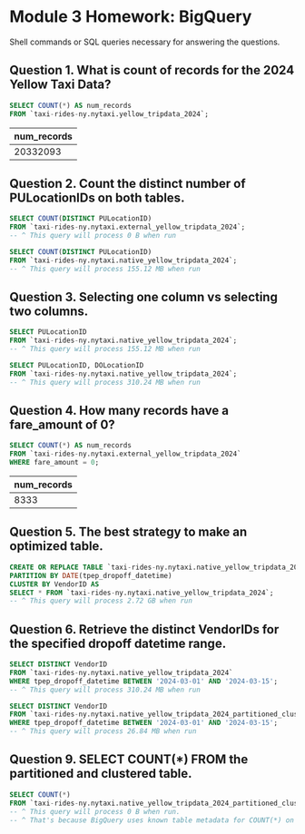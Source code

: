 # Module 3 Homework: BigQuery

Shell commands or SQL queries necessary for answering the questions.


## Question 1. What is count of records for the 2024 Yellow Taxi Data?

```sql
SELECT COUNT(*) AS num_records
FROM `taxi-rides-ny.nytaxi.yellow_tripdata_2024`;
```

| num_records |
|------|
| 20332093 |


## Question 2. Count the distinct number of PULocationIDs on both tables.

```sql
SELECT COUNT(DISTINCT PULocationID)
FROM `taxi-rides-ny.nytaxi.external_yellow_tripdata_2024`;
-- ^ This query will process 0 B when run
```

```sql
SELECT COUNT(DISTINCT PULocationID)
FROM `taxi-rides-ny.nytaxi.native_yellow_tripdata_2024`;
-- ^ This query will process 155.12 MB when run
```


## Question 3. Selecting one column vs selecting two columns.

```sql
SELECT PULocationID
FROM `taxi-rides-ny.nytaxi.native_yellow_tripdata_2024`;
-- ^ This query will process 155.12 MB when run
```

```sql
SELECT PULocationID, DOLocationID
FROM `taxi-rides-ny.nytaxi.native_yellow_tripdata_2024`;
-- ^ This query will process 310.24 MB when run
```


## Question 4. How many records have a fare_amount of 0?

```sql
SELECT COUNT(*) AS num_records
FROM `taxi-rides-ny.nytaxi.external_yellow_tripdata_2024`
WHERE fare_amount = 0;
```

| num_records |
|------|
| 8333 |


## Question 5. The best strategy to make an optimized table.

```sql
CREATE OR REPLACE TABLE `taxi-rides-ny.nytaxi.native_yellow_tripdata_2024_partitioned_clustered`
PARTITION BY DATE(tpep_dropoff_datetime)
CLUSTER BY VendorID AS
SELECT * FROM `taxi-rides-ny.nytaxi.native_yellow_tripdata_2024`;
-- ^ This query will process 2.72 GB when run
```


## Question 6. Retrieve the distinct VendorIDs for the specified dropoff datetime range.

```sql
SELECT DISTINCT VendorID
FROM `taxi-rides-ny.nytaxi.native_yellow_tripdata_2024`
WHERE tpep_dropoff_datetime BETWEEN '2024-03-01' AND '2024-03-15';
-- ^ This query will process 310.24 MB when run
```

```sql
SELECT DISTINCT VendorID
FROM `taxi-rides-ny.nytaxi.native_yellow_tripdata_2024_partitioned_clustered`
WHERE tpep_dropoff_datetime BETWEEN '2024-03-01' AND '2024-03-15';
-- ^ This query will process 26.84 MB when run
```

<!-- Question 7. Where is the data stored in the External Table you created? -->
<!-- Answer: GCP Bucket. -->


<!-- Question 8. It is best practice in Big Query to always cluster your data. -->
<!-- Answer: False. -->


## Question 9. SELECT COUNT(*) FROM the partitioned and clustered table.
```sql
SELECT COUNT(*)
FROM `taxi-rides-ny.nytaxi.native_yellow_tripdata_2024_partitioned_clustered`;
-- ^ This query will process 0 B when run.
-- ^ That's because BigQuery uses known table metadata for COUNT(*) on partitioned tables.
```

